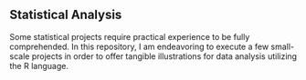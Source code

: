 ## Statistical Analysis
Some statistical projects require practical experience to be fully comprehended. In this repository, I am endeavoring to execute a few small-scale projects in order to offer tangible illustrations for data analysis utilizing the R language.

